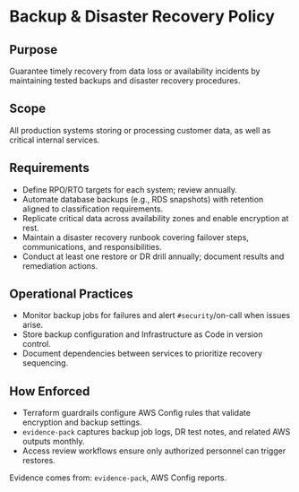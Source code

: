# Backup & Disaster Recovery Policy

## Purpose
Guarantee timely recovery from data loss or availability incidents by maintaining tested backups and disaster recovery procedures.

## Scope
All production systems storing or processing customer data, as well as critical internal services.

## Requirements
- Define RPO/RTO targets for each system; review annually.
- Automate database backups (e.g., RDS snapshots) with retention aligned to classification requirements.
- Replicate critical data across availability zones and enable encryption at rest.
- Maintain a disaster recovery runbook covering failover steps, communications, and responsibilities.
- Conduct at least one restore or DR drill annually; document results and remediation actions.

## Operational Practices
- Monitor backup jobs for failures and alert `#security`/on-call when issues arise.
- Store backup configuration and Infrastructure as Code in version control.
- Document dependencies between services to prioritize recovery sequencing.

## How Enforced
- Terraform guardrails configure AWS Config rules that validate encryption and backup settings.
- `evidence-pack` captures backup job logs, DR test notes, and related AWS outputs monthly.
- Access review workflows ensure only authorized personnel can trigger restores.

Evidence comes from: `evidence-pack`, AWS Config reports.
